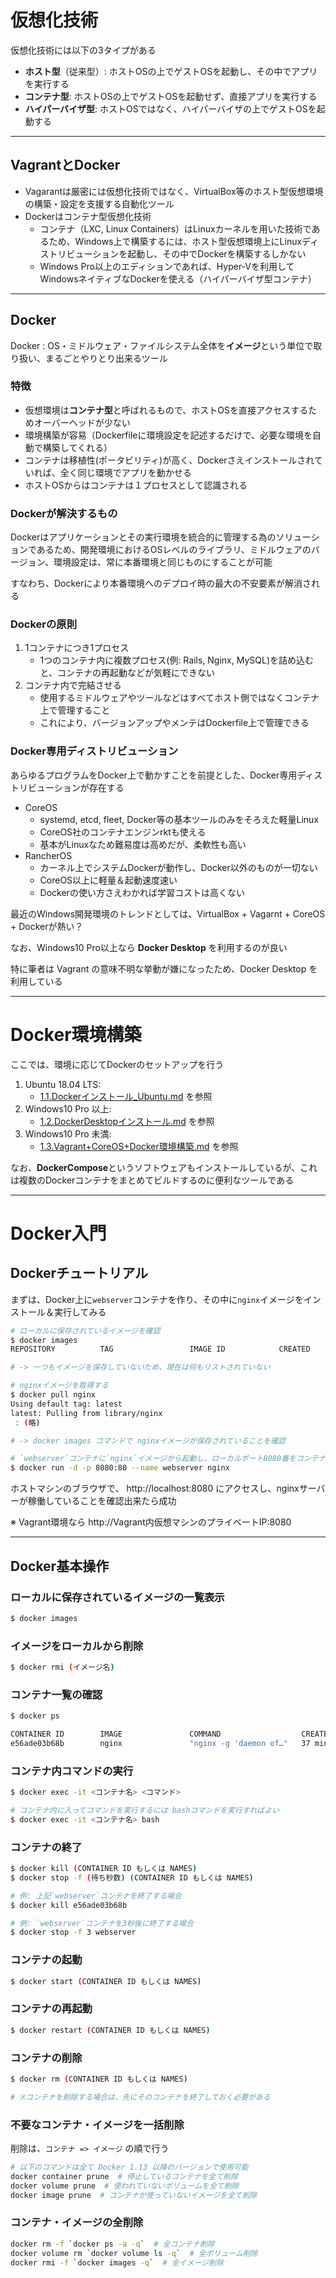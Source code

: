 # 仮想化技術

仮想化技術には以下の3タイプがある

- **ホスト型**（従来型）: ホストOSの上でゲストOSを起動し、その中でアプリを実行する
- **コンテナ型**: ホストOSの上でゲストOSを起動せず、直接アプリを実行する
- **ハイパーバイザ型**: ホストOSではなく、ハイパーバイザの上でゲストOSを起動する

***

## VagrantとDocker
- Vagarantは厳密には仮想化技術ではなく、VirtualBox等のホスト型仮想環境の構築・設定を支援する自動化ツール
- Dockerはコンテナ型仮想化技術
    - コンテナ（LXC, Linux Containers）はLinuxカーネルを用いた技術であるため、Windows上で構築するには、ホスト型仮想環境上にLinuxディストリビューションを起動し、その中でDockerを構築するしかない
    - Windows Pro以上のエディションであれば、Hyper-Vを利用してWindowsネイティブなDockerを使える（ハイパーバイザ型コンテナ）

***

## Docker
Docker
: OS・ミドルウェア・ファイルシステム全体を**イメージ**という単位で取り扱い、まるごとやりとり出来るツール

### 特徴
- 仮想環境は**コンテナ型**と呼ばれるもので、ホストOSを直接アクセスするためオーバーヘッドが少ない
- 環境構築が容易（Dockerfileに環境設定を記述するだけで、必要な環境を自動で構築してくれる）
- コンテナは移植性(ポータビリティ)が高く、Dockerさえインストールされていれば、全く同じ環境でアプリを動かせる
- ホストOSからはコンテナは１プロセスとして認識される


### Dockerが解決するもの
Dockerはアプリケーションとその実行環境を統合的に管理する為のソリューションであるため、開発環境におけるOSレベルのライブラリ、ミドルウェアのバージョン、環境設定は、常に本番環境と同じものにすることが可能

すなわち、Dockerにより本番環境へのデプロイ時の最大の不安要素が解消される


### Dockerの原則
1. 1コンテナにつき1プロセス
    - 1つのコンテナ内に複数プロセス(例: Rails, Nginx, MySQL)を詰め込むと、コンテナの再起動などが気軽にできない
2. コンテナ内で完結させる
    - 使用するミドルウェアやツールなどはすべてホスト側ではなくコンテナ上で管理すること　
    - これにより、バージョンアップやメンテはDockerfile上で管理できる


### Docker専用ディストリビューション
あらゆるプログラムをDocker上で動かすことを前提とした、Docker専用ディストリビューションが存在する

- CoreOS
    - systemd, etcd, fleet, Docker等の基本ツールのみをそろえた軽量Linux
    - CoreOS社のコンテナエンジンrktも使える
    - 基本がLinuxなため難易度は高めだが、柔軟性も高い
- RancherOS
    - カーネル上でシステムDockerが動作し、Docker以外のものが一切ない
    - CoreOS以上に軽量＆起動速度速い
    - Dockerの使い方さえわかれば学習コストは高くない

最近のWindows開発環境のトレンドとしては、VirtualBox + Vagarnt + CoreOS + Dockerが熱い？

なお、Windows10 Pro以上なら **Docker Desktop** を利用するのが良い

特に筆者は Vagrant の意味不明な挙動が嫌になったため、Docker Desktop を利用している

---------------------------------------------------------------------------------------

# Docker環境構築

ここでは、環境に応じてDockerのセットアップを行う

1. Ubuntu 18.04 LTS:
    - [1.1.Dockerインストール_Ubuntu.md](./1.1.Dockerインストール_Ubuntu.md) を参照
2. Windows10 Pro 以上:
    - [1.2.DockerDesktopインストール.md](./1.2.DockerDesktopインストール.md) を参照
3. Windows10 Pro 未満:
    - [1.3.Vagrant+CoreOS+Docker環境構築.md](./1.3.Vagrant+CoreOS+Docker環境構築.md) を参照

なお、**DockerCompose**というソフトウェアもインストールしているが、これは複数のDockerコンテナをまとめてビルドするのに便利なツールである

-----------------------------------------------------------------------------------------

# Docker入門


## Dockerチュートリアル

まずは、Docker上に`webserver`コンテナを作り、その中に`nginx`イメージをインストール＆実行してみる

```bash
# ローカルに保存されているイメージを確認
$ docker images
REPOSITORY          TAG                 IMAGE ID            CREATED             VIRTUAL SIZE

# -> 一つもイメージを保存していないため、現在は何もリストされていない

# nginxイメージを取得する
$ docker pull nginx
Using default tag: latest
latest: Pulling from library/nginx
 : (略)

# -> docker images コマンドで nginxイメージが保存されていることを確認

# `webserver`コンテナに`nginx`イメージから起動し、ローカルポート8080番をコンテナの80番ポートに繋げる
$ docker run -d -p 8080:80 --name webserver nginx
```

ホストマシンのブラウザで、 http://localhost:8080 にアクセスし、nginxサーバーが稼働していることを確認出来たら成功

※ Vagrant環境なら http://Vagrant内仮想マシンのプライベートIP:8080

***

## Docker基本操作

### ローカルに保存されているイメージの一覧表示
```bash
$ docker images
```

### イメージをローカルから削除
```bash
$ docker rmi (イメージ名)
```

### コンテナ一覧の確認
```bash
$ docker ps

CONTAINER ID        IMAGE               COMMAND                  CREATED             STATUS              PORTS                  NAMES
e56ade03b68b        nginx               "nginx -g 'daemon of…"   37 minutes ago      Up 36 minutes       0.0.0.0:8080->80/tcp   webserver
```

### コンテナ内コマンドの実行
```bash
$ docker exec -it <コンテナ名> <コマンド>

# コンテナ内に入ってコマンドを実行するには bashコマンドを実行すればよい
$ docker exec -it <コンテナ名> bash
```

### コンテナの終了
```bash
$ docker kill (CONTAINER ID もしくは NAMES)
$ docker stop -f (待ち秒数) (CONTAINER ID もしくは NAMES)

# 例: 上記`webserver`コンテナを終了する場合
$ docker kill e56ade03b68b

# 例: `webserver`コンテナを3秒後に終了する場合
$ docker stop -f 3 webserver
```

### コンテナの起動
```bash
$ docker start (CONTAINER ID もしくは NAMES)
```

### コンテナの再起動
```bash
$ docker restart (CONTAINER ID もしくは NAMES)
```

### コンテナの削除
```bash
$ docker rm (CONTAINER ID もしくは NAMES)

# ※コンテナを削除する場合は、先にそのコンテナを終了しておく必要がある
```

### 不要なコンテナ・イメージを一括削除
削除は、`コンテナ => イメージ` の順で行う
```bash
# 以下のコマンドは全て Docker 1.13 以降のバージョンで使用可能
docker container prune  # 停止しているコンテナを全て削除
docker volume prune  # 使われていないボリュームを全て削除
docker image prune  # コンテナが使っていないイメージを全て削除
```

### コンテナ・イメージの全削除
```bash
docker rm -f `docker ps -a -q`  # 全コンテナ削除
docker volume rm `docker volume ls -q`  # 全ボリューム削除
docker rmi -f `docker images -q`  # 全イメージ削除
```
